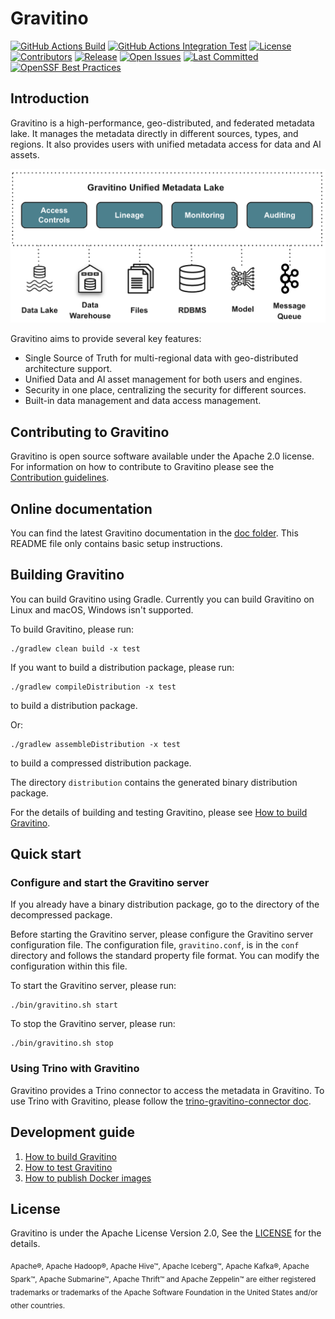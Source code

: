 <!--
  Copyright 2023 Datastrato Pvt Ltd.
  This software is licensed under the Apache License version 2.
-->

# Gravitino

[![GitHub Actions Build](https://github.com/datastrato/gravitino/actions/workflows/build.yml/badge.svg)](https://github.com/datastrato/gravitino/actions/workflows/build.yml)
[![GitHub Actions Integration Test](https://github.com/datastrato/gravitino/actions/workflows/integration-test.yml/badge.svg)](https://github.com/datastrato/gravitino/actions/workflows/integration-test.yml)
[![License](https://img.shields.io/github/license/datastrato/gravitino)](https://github.com/datastrato/gravitino/blob/main/LICENSE)
[![Contributors](https://img.shields.io/github/contributors/datastrato/gravitino)](https://github.com/datastrato/gravitino/graphs/contributors)
[![Release](https://img.shields.io/github/v/release/datastrato/gravitino)](https://github.com/datastrato/gravitino/releases)
[![Open Issues](https://img.shields.io/github/issues-raw/datastrato/gravitino)](https://github.com/datastrato/gravitino/issues)
[![Last Committed](https://img.shields.io/github/last-commit/datastrato/gravitino)](https://github.com/datastrato/gravitino/commits/main/)
[![OpenSSF Best Practices](https://www.bestpractices.dev/projects/8358/badge)](https://www.bestpractices.dev/projects/8358)

## Introduction

Gravitino is a high-performance, geo-distributed, and federated metadata lake. It manages the metadata directly in different sources, types, and regions. It also provides users with unified metadata access for data and AI assets.

![Gravitino Architecture](docs/assets/gravitino-architecture.png)

Gravitino aims to provide several key features:

* Single Source of Truth for multi-regional data with geo-distributed architecture support.
* Unified Data and AI asset management for both users and engines.
* Security in one place, centralizing the security for different sources.
* Built-in data management and data access management.

## Contributing to Gravitino

Gravitino is open source software available under the Apache 2.0 license. For information on how to contribute to Gravitino please see the [Contribution guidelines](CONTRIBUTING.md).

## Online documentation

You can find the latest Gravitino documentation in the [doc folder](docs). This README file only contains basic setup instructions.

## Building Gravitino

You can build Gravitino using Gradle. Currently you can build Gravitino on Linux and macOS, Windows isn't supported.

To build Gravitino, please run:

```shell
./gradlew clean build -x test
```

If you want to build a distribution package, please run:

```shell
./gradlew compileDistribution -x test
```

to build a distribution package.

Or:

```shell
./gradlew assembleDistribution -x test
```

to build a compressed distribution package.

The directory `distribution` contains the generated binary distribution package.

For the details of building and testing Gravitino, please see [How to build Gravitino](docs/how-to-build.md).

## Quick start

### Configure and start the Gravitino server

If you already have a binary distribution package, go to the directory of the decompressed package.

Before starting the Gravitino server, please configure the Gravitino server configuration file. The
configuration file, `gravitino.conf`, is in the `conf` directory and follows the standard property file format. You can modify the configuration within this file.

To start the Gravitino server, please run:

```shell
./bin/gravitino.sh start
```

To stop the Gravitino server, please run:

```shell
./bin/gravitino.sh stop
```

### Using Trino with Gravitino

Gravitino provides a Trino connector to access the metadata in Gravitino. To use Trino with Gravitino, please follow the [trino-gravitino-connector doc](docs/trino-connector/index.md).

## Development guide

1. [How to build Gravitino](docs/how-to-build.md)
2. [How to test Gravitino](docs/how-to-test.md)
3. [How to publish Docker images](docs/publish-docker-images.md)

## License

Gravitino is under the Apache License Version 2.0, See the [LICENSE](LICENSE) for the details.

<sub>Apache®, Apache Hadoop&reg;, Apache Hive&trade;, Apache Iceberg&trade;, Apache Kafka&reg;, Apache Spark&trade;, Apache Submarine&trade;, Apache Thrift&trade; and Apache Zeppelin&trade; are either registered trademarks or trademarks of the Apache Software Foundation in the United States and/or other countries.</sub>
